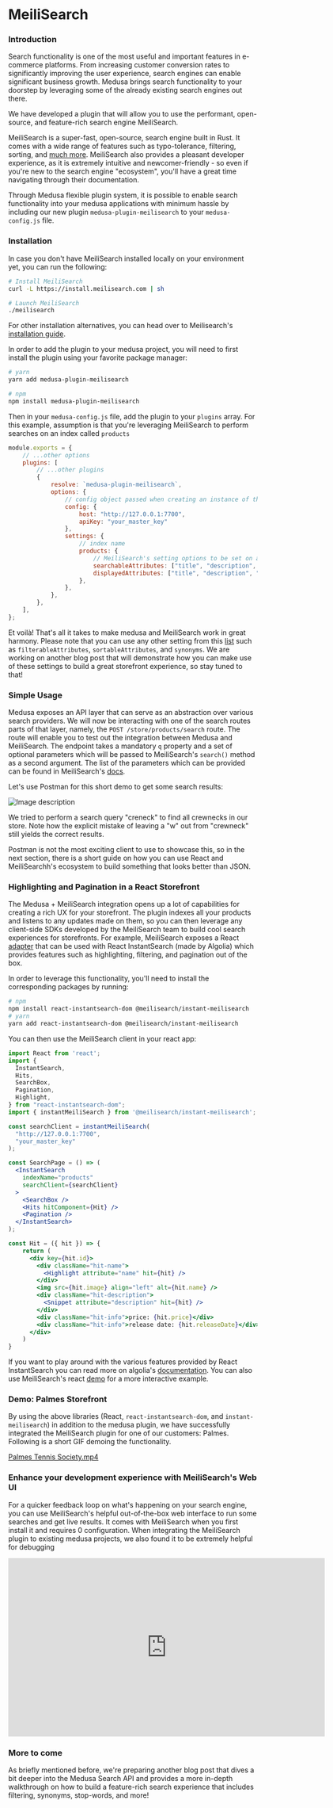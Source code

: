 # MeiliSearch

### Introduction

Search functionality is one of the most useful and important features in e-commerce platforms. From increasing customer conversion rates to significantly improving the user experience, search engines can enable significant business growth. Medusa brings search functionality to your doorstep by leveraging some of the already existing search engines out there.

We have developed a plugin that will allow you to use the performant, open-source, and feature-rich search engine MeiliSearch. 

MeiliSearch is a super-fast, open-source, search engine built in Rust. It comes with a wide range of features such as typo-tolerance, filtering, sorting, and [much more](https://docs.meilisearch.com/learn/what_is_meilisearch/features.html). MeiliSearch also provides a pleasant developer experience, as it is extremely intuitive and newcomer-friendly - so even if you're new to the search engine "ecosystem", you'll have a great time navigating through their documentation. 

Through Medusa flexible plugin system, it is possible to enable search functionality into your medusa applications with minimum hassle by including our new plugin `medusa-plugin-meilisearch` to your `medusa-config.js` file.

### Installation

In case you don't have MeiliSearch installed locally on your environment yet, you can run the following:

```bash
# Install MeiliSearch
curl -L https://install.meilisearch.com | sh

# Launch MeiliSearch
./meilisearch
```

For other installation alternatives, you can head over to Meilisearch's [installation guide](https://docs.meilisearch.com/learn/getting_started/installation.html). 

In order to add the plugin to your medusa project, you will need to first install the plugin using your favorite package manager:

```bash
# yarn
yarn add medusa-plugin-meilisearch

# npm
npm install medusa-plugin-meilisearch
```

Then in your `medusa-config.js` file, add the plugin to your `plugins` array. For this example, assumption is that you're leveraging MeiliSearch to perform searches on an index called `products`

```jsx
module.exports = {
	// ...other options
	plugins: [
		// ...other plugins
		{
			resolve: `medusa-plugin-meilisearch`,
			options: {
				// config object passed when creating an instance of the MeiliSearch client
				config: {
					host: "http://127.0.0.1:7700",
					apiKey: "your_master_key"
				},
				settings: {
					// index name
					products: {
						// MeiliSearch's setting options to be set on a particular index
						searchableAttributes: ["title", "description", "variant_sku"],
						displayedAttributes: ["title", "description", "variant_sku"],
					},
				},
			},
		},
	],
};
```

Et voilà! That's all it takes to make medusa and MeiliSearch work in great harmony. Please note that you can use any other setting from this [list](https://docs.meilisearch.com/reference/features/settings.html#settings) such as `filterableAttributes`, `sortableAttributes`, and `synonyms`. We are working on another blog post that will demonstrate how you can make use of these settings to build a great storefront experience, so stay tuned to that!

### Simple Usage

Medusa exposes an API layer that can serve as an abstraction over various search providers. We will now be interacting with one of the search routes parts of that layer, namely, the `POST /store/products/search` route. The route will enable you to test out the integration between Medusa and MeiliSearch. The endpoint takes a mandatory `q` property and a set of optional parameters which will be passed to MeiliSearch's `search()` method as a second argument. The list of the parameters which can be provided can be found in MeiliSearch's [docs](https://docs.meilisearch.com/reference/api/search.html#search-in-an-index-with-post-route). 

Let's use Postman for this short demo to get some search results:

![Image description](https://dev-to-uploads.s3.amazonaws.com/uploads/articles/zu09kroufrux94y6d5rq.png)

We tried to perform a search query "creneck" to find all crewnecks in our store. Note how the explicit mistake of leaving a "w" out from "crewneck" still yields the correct results.

Postman is not the most exciting client to use to showcase this, so in the next section, there is a short guide on how you can use React and MeiliSearchh's ecosystem to build something that looks better than JSON.

### Highlighting and Pagination in a React Storefront

The Medusa + MeiliSearch integration opens up a lot of capabilities for creating a rich UX for your storefront. The plugin indexes all your products and listens to any updates made on them, so you can then leverage any client-side SDKs developed by the MeiliSearch team to build cool search experiences for storefronts. For example, MeiliSearch exposes a React [adapter](https://github.com/meilisearch/meilisearch-react/) that can be used with React InstantSearch (made by Algolia) which provides features such as highlighting, filtering, and pagination out of the box. 

In order to leverage this functionality, you'll need to install the corresponding packages by running:

```bash
# npm
npm install react-instantsearch-dom @meilisearch/instant-meilisearch
# yarn
yarn add react-instantsearch-dom @meilisearch/instant-meilisearch
```

You can then use the MeiliSearch client in your react app:

```jsx
import React from 'react';
import {
  InstantSearch,
  Hits,
  SearchBox,
  Pagination,
  Highlight,
} from "react-instantsearch-dom";
import { instantMeiliSearch } from '@meilisearch/instant-meilisearch';

const searchClient = instantMeiliSearch(
  "http://127.0.0.1:7700",
  "your_master_key"
);

const SearchPage = () => (
  <InstantSearch
    indexName="products"
    searchClient={searchClient}
  >
    <SearchBox />
    <Hits hitComponent={Hit} />
    <Pagination />
  </InstantSearch>
);

const Hit = ({ hit }) => {
	return (
	  <div key={hit.id}>
	    <div className="hit-name">
	      <Highlight attribute="name" hit={hit} />
	    </div>
	    <img src={hit.image} align="left" alt={hit.name} />
	    <div className="hit-description">
	      <Snippet attribute="description" hit={hit} />
	    </div>
	    <div className="hit-info">price: {hit.price}</div>
	    <div className="hit-info">release date: {hit.releaseDate}</div>
	  </div>
	)
}
```

If you want to play around with the various features provided by React InstantSearch you can read more on algolia's [documentation](https://www.algolia.com/doc/guides/building-search-ui/what-is-instantsearch/react/). You can also use MeiliSearch's react [demo](https://codesandbox.io/s/ms-react-is-sh9ud?fontsize=14&hidenavigation=1&theme=dark&file=/src/App.js) for a more interactive example.

### Demo: Palmes Storefront

By using the above libraries (React, `react-instantsearch-dom`, and `instant-meilisearch`) in addition to the medusa plugin, we have successfully integrated the MeiliSearch plugin for one of our customers: Palmes. Following is a short GIF demoing the functionality. 

[Palmes Tennis Society.mp4](https://s3-us-west-2.amazonaws.com/secure.notion-static.com/e0b596ab-e146-4151-a8b0-42c94401761f/Palmes_Tennis_Society.mp4)

### Enhance your development experience with MeiliSearch's Web UI

For a quicker feedback loop on what's happening on your search engine, you can use MeiliSearch's helpful out-of-the-box web interface to run some searches and get live results. It comes with MeiliSearch when you first install it and requires 0 configuration. When integrating the MeiliSearch plugin to existing medusa projects, we also found it to be extremely helpful for debugging

<iframe src="https://player.vimeo.com/video/639184340?h=593662d9f6" width="640" height="360" frameborder="0" allow="autoplay; fullscreen; picture-in-picture" allowfullscreen></iframe>

### More to come

As briefly mentioned before, we're preparing another blog post that dives a bit deeper into the Medusa Search API and provides a more in-depth walkthrough on how to build a feature-rich search experience that includes filtering, synonyms, stop-words, and more!